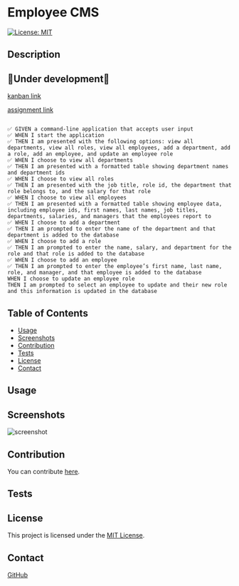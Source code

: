 # Employee CMS
[![License: MIT](https://img.shields.io/badge/License-MIT-blue.svg)](https://opensource.org/licenses/MIT)
## Description
## 🚧Under development🚧
[kanban link](https://github.com/users/jroller33/projects/4) 
<br/>

[assignment link](https://courses.bootcampspot.com/courses/1817/assignments/29396)
```

✅ GIVEN a command-line application that accepts user input
✅ WHEN I start the application
✅ THEN I am presented with the following options: view all departments, view all roles, view all employees, add a department, add a role, add an employee, and update an employee role
✅ WHEN I choose to view all departments
✅ THEN I am presented with a formatted table showing department names and department ids
✅ WHEN I choose to view all roles
✅ THEN I am presented with the job title, role id, the department that role belongs to, and the salary for that role
✅ WHEN I choose to view all employees
✅ THEN I am presented with a formatted table showing employee data, including employee ids, first names, last names, job titles, departments, salaries, and managers that the employees report to
✅ WHEN I choose to add a department
✅ THEN I am prompted to enter the name of the department and that department is added to the database
✅ WHEN I choose to add a role
✅ THEN I am prompted to enter the name, salary, and department for the role and that role is added to the database
✅ WHEN I choose to add an employee
✅ THEN I am prompted to enter the employee’s first name, last name, role, and manager, and that employee is added to the database
WHEN I choose to update an employee role
THEN I am prompted to select an employee to update and their new role and this information is updated in the database
```
## Table of Contents
- [Usage](#usage)
- [Screenshots](#screenshots)
- [Contribution](#contribution)
- [Tests](#tests)
- [License](#license)
- [Contact](#contact)


## Usage

## Screenshots
![screenshot](./screenshots/screenshot.png)

## Contribution
You can contribute [here](https://github.com/jroller33/Employee-CMS).

## Tests

## License
This project is licensed under the [MIT License](https://www.mit.edu/~amini/LICENSE.md).

## Contact
[GitHub](https://github.com/jroller33)

